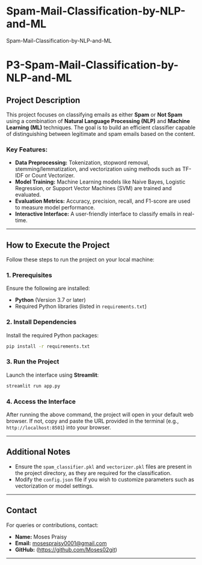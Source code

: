 # Spam-Mail-Classification-by-NLP-and-ML
Spam-Mail-Classification-by-NLP-and-ML
# P3-Spam-Mail-Classification-by-NLP-and-ML

## Project Description
This project focuses on classifying emails as either **Spam** or **Not Spam** using a combination of **Natural Language Processing (NLP)** and **Machine Learning (ML)** techniques. The goal is to build an efficient classifier capable of distinguishing between legitimate and spam emails based on the content.

### Key Features:
- **Data Preprocessing:** Tokenization, stopword removal, stemming/lemmatization, and vectorization using methods such as TF-IDF or Count Vectorizer.
- **Model Training:** Machine Learning models like Naive Bayes, Logistic Regression, or Support Vector Machines (SVM) are trained and evaluated.
- **Evaluation Metrics:** Accuracy, precision, recall, and F1-score are used to measure model performance.
- **Interactive Interface:** A user-friendly interface to classify emails in real-time.

---

## How to Execute the Project
Follow these steps to run the project on your local machine:

### 1. Prerequisites
Ensure the following are installed:
- **Python** (Version 3.7 or later)
- Required Python libraries (listed in `requirements.txt`)


### 2. Install Dependencies
Install the required Python packages:
```bash
pip install -r requirements.txt
```

### 3. Run the Project
Launch the interface using **Streamlit**:
```bash
streamlit run app.py
```

### 4. Access the Interface
After running the above command, the project will open in your default web browser. If not, copy and paste the URL provided in the terminal (e.g., `http://localhost:8501`) into your browser.

---

## Additional Notes
- Ensure the `spam_classifier.pkl` and `vectorizer.pkl` files are present in the project directory, as they are required for the classification.
- Modify the `config.json` file if you wish to customize parameters such as vectorization or model settings.

---

## Contact
For queries or contributions, contact:
- **Name:** Moses Praisy
- **Email:** mosespraisy0001@gmail.com
- **GitHub:** (https://github.com/Moses02git)

---
